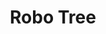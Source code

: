 ---
pid: pt17
title: Robo Tree
location_transcription: City hall
coordinates: "[-75.163596878981, 39.952418198863]"
zipcode: '19023'
gen_neighborhood: 
neighborhood: 
outside_phl: 'Darby PA '
age: '13'
age_range: 13-19
instagram: 
image_file_name: pt_17.jpg
proposal_transcription: 
topic: Environment,Technology
topic_summary: 0, 0
type: Tree,Other No Form
keywords_other: 
credit: Sihaad Sommerville
image_labels: Robot standing next to a tree
twitter: 
facebook: 
permalink: "/monuments/pt17/"
layout: item-page
---